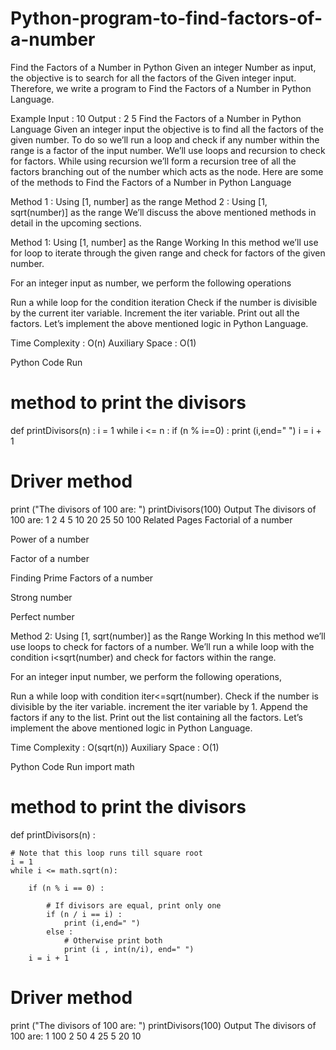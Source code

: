 # Python-program-to-find-factors-of-a-number

Find the Factors of a Number in Python
Given an integer Number as input, the objective is to search for all the factors of the Given integer input. Therefore, we write a program to Find the Factors of a Number in Python Language.

Example
Input : 10
Output : 2 5
Find the Factors of a Number in Python Language
Given an integer input the objective is to find all the factors of the given number. To do so we’ll run a loop and check if any number within the range is a factor of the input number. We’ll use loops and recursion to check for factors. While using recursion we’ll form a recursion tree of all the factors branching out of the number which acts as the node. Here are some of the methods to Find the Factors of a Number in Python Language

Method 1 : Using [1, number] as the range
Method 2 : Using [1, sqrt(number)] as the range
We’ll discuss the above mentioned methods in detail in the upcoming sections.


Method 1: Using [1, number] as the Range
Working
In this method we’ll use for loop to iterate through the given range and check for factors of the given number.

For an integer input as number, we perform the following operations

Run a while loop for the condition iteration
Check if the number is divisible by the current iter variable.
Increment the iter variable.
Print out all the factors.
Let’s implement the above mentioned logic in Python Language.

Time Complexity : O(n) 
Auxiliary Space : O(1)

Python Code
Run
# method to print the divisors
def printDivisors(n) :
    i = 1
    while i <= n :
        if (n % i==0) :
            print (i,end=" ")
        i = i + 1
         
# Driver method
print ("The divisors of 100 are: ")
printDivisors(100)
Output
The divisors of 100 are: 
1 2 4 5 10 20 25 50 100
Related Pages
Factorial of a number

Power of a number

Factor of a number

Finding Prime Factors of a number

Strong number

Perfect number

Method 2: Using [1, sqrt(number)] as the Range
Working
In this method we’ll use loops to check for factors of a number. We’ll run a while loop with the condition i<sqrt(number) and check for factors within the range.

For an integer input number, we perform the following operations,

Run a while loop with condition iter<=sqrt(number).
Check if the number is divisible by the iter variable.
increment the iter variable by 1.
Append the factors if any to the list.
Print out the list containing all the factors.
Let’s implement the above mentioned logic in Python Language.

Time Complexity : O(sqrt(n)) 
Auxiliary Space : O(1)

Python Code
Run
import math
 
# method to print the divisors
def printDivisors(n) :
     
    # Note that this loop runs till square root
    i = 1
    while i <= math.sqrt(n):
         
        if (n % i == 0) :
             
            # If divisors are equal, print only one
            if (n / i == i) :
                print (i,end=" ")
            else :
                # Otherwise print both
                print (i , int(n/i), end=" ")
        i = i + 1
 
# Driver method
print ("The divisors of 100 are: ")
printDivisors(100)
Output
The divisors of 100 are: 
1 100 2 50 4 25 5 20 10
